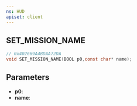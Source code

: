 ```yaml
---
ns: HUD
apiset: client
---
```

## SET_MISSION_NAME

```c
// 0x402669A4BDAA72DA
void SET_MISSION_NAME(BOOL p0,const char* name);
```


## Parameters
* **p0**:
* **name**:




